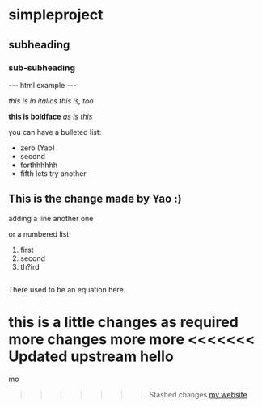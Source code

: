 # simpleproject

## subheading

### sub-subheading

--- html example ---

*this is in italics*
_this is, too_

**this is boldface**
_as is this_

you can have a bulleted list:
- zero (Yao)
- second
- forthhhhhh
- fifth
lets try
another

## This is the change made by Yao :)

adding a line
another one

or a numbered list:
1. first
2. second
3. th?ird 

```R

```

There used to be an equation here.

this is a little changes as required
more changes
more more
<<<<<<< Updated upstream
hello
=======
mo

>>>>>>> Stashed changes
[my website](https://........)
